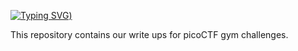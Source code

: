 [![Typing SVG](https://readme-typing-svg.herokuapp.com?font=Fira+Code&size=30&duration=3000&pause=750&color=F74038&width=435&lines=picoCTF+Write+ups+%3A))](https://git.io/typing-svg)


This repository contains our write ups for picoCTF gym challenges.
